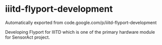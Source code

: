 # iiitd-flyport-development
Automatically exported from code.google.com/p/iiitd-flyport-development

Developing Flyport for IIITD which is one of the primary hardware module for SensorAct project.
